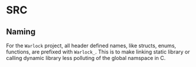 # SRC

## Naming

For the `Warlock` project, all header defined names, like structs, enums, functions, are prefixed with `Warlock_`. This is to make linking static library or calling dynamic library less polluting of the global namspace in C.